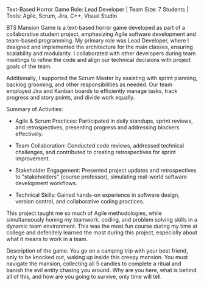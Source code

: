 Text-Based Horror Game
Role: Lead Developer | Team Size: 7 Students | Tools: Agile, Scrum, Jira, C++, Visual Studio

BTS Mansion Game is a text-based horror game developed as part of a collaborative student project, emphasizing Agile software development and team-based programming. My primary role was Lead Developer, where I designed and implemented the architecture for the main classes, ensuring scalability and modularity. I collaborated with other developers during team meetings to refine the code and align our technical decisions with project goals of the team.

Additionally, I supported the Scrum Master by assisting with sprint planning, backlog grooming, and other responsibilities as needed. Our team employed Jira and Kanban boards to efficiently manage tasks, track progress and story points, and divide work equally.

Summary of Activities:

- Agile & Scrum Practices: Participated in daily standups, sprint reviews, and retrospectives, presenting progress and addressing blockers effectively.

- Team Collaboration: Conducted code reviews, addressed technical challenges, and contributed to creating retrospectives for sprint improvement.

- Stakeholder Engagement: Presented project updates and retrospectives to "stakeholders" (course professor), simulating real-world software development workflows.

- Technical Skills: Gained hands-on experience in software design, version control, and collaborative coding practices.

This project taught me so much of Agile methodologies, while simultaneously honing my teamwork, coding, and problem solving skills in a dynamic team environment.
This was the most fun course during my time at college and defenitely learned the most during this project, especially about what it means to work in a team.


Description of the game:
You go on a camping trip with your best friend, only to be knocked out, waking up inside this creepy mansion. You must navigate the mansion, collecting all 5 candles to complete a ritual and banish the evil entity chasing you around. Why are you here, what is behind all of this, and how are you going to survive, only time will tell.
